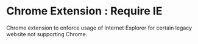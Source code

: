# Chrome Extension : Require IE
Chrome extension to enforce usage of Internet Explorer for certain legacy website not supporting Chrome.
